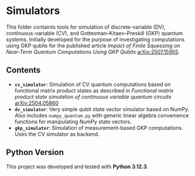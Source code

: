 # Simulators

This folder containts tools for simulation of discrete-variable (DV), continuous-variable (CV), and Gottesman–Kitaev–Preskill (GKP) quantum systems. Initially developed for the purpose of investigating computations using GKP qubits for the published article *Impact of Finite Squeezing on Near-Term Quantum Computations Using GKP Qubits* [arXiv:2507.15955](https://arxiv.org/abs/2507.15955).

## Contents

- **`cv_simulator`**: Simulation of CV quantum computations based on functional matrix product states as described in *Functional matrix product state simulation of continuous variable quantum circuits* [arXiv:2504.05860](https://arxiv.org/abs/2504.05860)
- **`dv_simulator`**: Very simple qubit state vector simulator based on NumPy. Also includes `numpy_quantum.py` with generic linear algebra convenience functions for manipulating NumPy state vectors.
- **`gkp_simulator`**: Simulation of measurement-based GKP computations. Uses the CV simulator as backend.

## Python Version

This project was developed and tested with **Python 3.12.3**. 